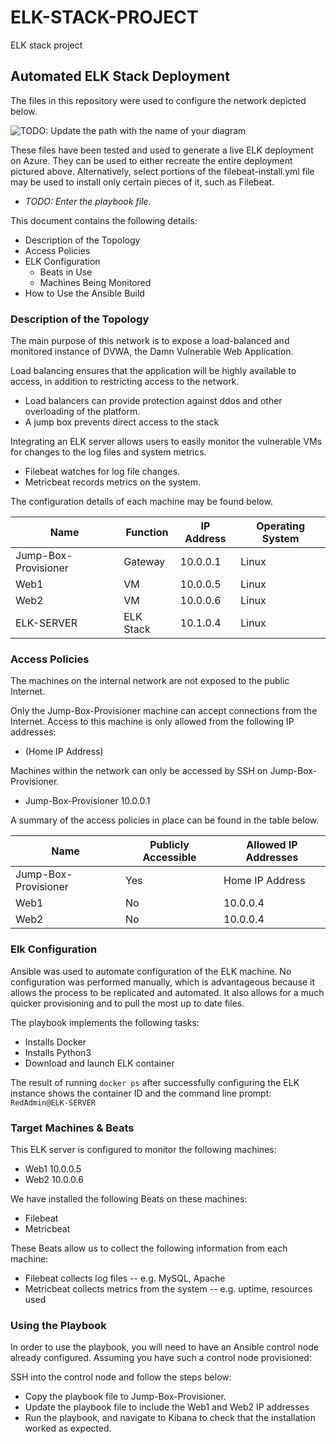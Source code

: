 # ELK-STACK-PROJECT
ELK stack project

## Automated ELK Stack Deployment

The files in this repository were used to configure the network depicted below.

![TODO: Update the path with the name of your diagram](Images/diagram_filename.png)

These files have been tested and used to generate a live ELK deployment on Azure. They can be used to either recreate the entire deployment pictured above. Alternatively, select portions of the filebeat-install.yml file may be used to install only certain pieces of it, such as Filebeat.

  - _TODO: Enter the playbook file._

This document contains the following details:
- Description of the Topology
- Access Policies
- ELK Configuration
  - Beats in Use
  - Machines Being Monitored
- How to Use the Ansible Build


### Description of the Topology

The main purpose of this network is to expose a load-balanced and monitored instance of DVWA, the Damn Vulnerable Web Application.

Load balancing ensures that the application will be highly available to access, in addition to restricting access to the network.
- Load balancers can provide protection against ddos and other overloading of the platform. 
- A jump box prevents direct access to the stack

Integrating an ELK server allows users to easily monitor the vulnerable VMs for changes to the log files and system metrics.
- Filebeat watches for log file changes.
- Metricbeat records metrics on the system.

The configuration details of each machine may be found below.

| Name                 | Function      | IP Address | Operating System |
|----------------------|---------------|------------|------------------|
| Jump-Box-Provisioner | Gateway       | 10.0.0.1   | Linux            |
| Web1                 | VM            | 10.0.0.5   | Linux            |
| Web2                 | VM            | 10.0.0.6   | Linux            |
| ELK-SERVER           | ELK Stack     | 10.1.0.4   | Linux            |


### Access Policies

The machines on the internal network are not exposed to the public Internet. 

Only the Jump-Box-Provisioner machine can accept connections from the Internet. Access to this machine is only allowed from the following IP addresses:
- (Home IP Address)

Machines within the network can only be accessed by SSH on Jump-Box-Provisioner.
- Jump-Box-Provisioner 10.0.0.1

A summary of the access policies in place can be found in the table below.

| Name                 | Publicly Accessible | Allowed IP Addresses |
|----------------------|---------------------|----------------------|
| Jump-Box-Provisioner | Yes                 | Home IP Address      |
| Web1                 | No                  | 10.0.0.4             |
| Web2                 | No                  | 10.0.0.4             |

### Elk Configuration

Ansible was used to automate configuration of the ELK machine. No configuration was performed manually, which is advantageous because it allows the process to be replicated and automated. It also allows for a much quicker provisioning and to pull the most up to date files. 

The playbook implements the following tasks:
- Installs Docker
- Installs Python3
- Download and launch ELK container

The result of running `docker ps` after successfully configuring the ELK instance shows the container ID and the command line prompt:
`RedAdmin@ELK-SERVER`

### Target Machines & Beats
This ELK server is configured to monitor the following machines:
- Web1 10.0.0.5 
- Web2 10.0.0.6

We have installed the following Beats on these machines:
- Filebeat
- Metricbeat

These Beats allow us to collect the following information from each machine:
- Filebeat collects log files 
-- e.g. MySQL, Apache
- Metricbeat collects metrics from the system
--  e.g. uptime, resources used

### Using the Playbook
In order to use the playbook, you will need to have an Ansible control node already configured. Assuming you have such a control node provisioned: 

SSH into the control node and follow the steps below:
- Copy the playbook file to Jump-Box-Provisioner.
- Update the playbook file to include the Web1 and Web2 IP addresses
- Run the playbook, and navigate to Kibana to check that the installation worked as expected.

